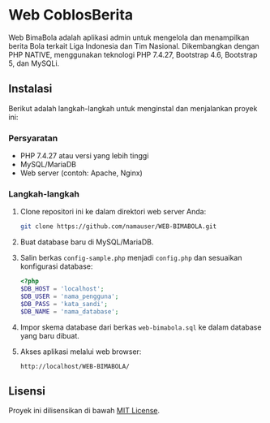 # Web CoblosBerita

Web BimaBola adalah aplikasi admin untuk mengelola dan menampilkan berita Bola terkait Liga Indonesia dan Tim Nasional. Dikembangkan dengan PHP NATIVE, menggunakan teknologi PHP 7.4.27, Bootstrap 4.6, Bootstrap 5, dan MySQLi.

## Instalasi

Berikut adalah langkah-langkah untuk menginstal dan menjalankan proyek ini:

### Persyaratan

- PHP 7.4.27 atau versi yang lebih tinggi
- MySQL/MariaDB
- Web server (contoh: Apache, Nginx)

### Langkah-langkah

1. Clone repositori ini ke dalam direktori web server Anda:

    ```bash
    git clone https://github.com/namauser/WEB-BIMABOLA.git
    ```

2. Buat database baru di MySQL/MariaDB.

3. Salin berkas `config-sample.php` menjadi `config.php` dan sesuaikan konfigurasi database:

    ```php
    <?php
    $DB_HOST = 'localhost';
    $DB_USER = 'nama_pengguna';
    $DB_PASS = 'kata_sandi';
    $DB_NAME = 'nama_database';
    ```

4. Impor skema database dari berkas `web-bimabola.sql` ke dalam database yang baru dibuat.

5. Akses aplikasi melalui web browser:

    ```
    http://localhost/WEB-BIMABOLA/
    ```

## Lisensi

Proyek ini dilisensikan di bawah [MIT License](LICENSE).

